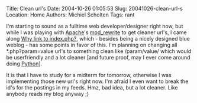 Title: Clean url's
Date: 2004-10-26 01:05:53
Slug: 20041026-clean-url-s
Location: Home
Authors: Michiel Scholten
Tags: rant

<p>I'm starting to sound as a fulltime web developer/designer right now, but while I was playing with <a href="http://apache.org/">Apache</a>'s <a href="http://httpd.apache.org/docs/mod/mod_rewrite.html">mod_rewrite</a> to get cleaner url's, I came along <a href="http://www.julian-bez.de/blog/2004/10/13/why-link-to-indexphp/">Why link to index.php?</a>, which - besides being a nicely designed blue weblog - has some points in favor of this. I'm planning on changing all *.php?param=value url's to something clean like /param/value/ which would be userfriendly and a lot cleaner [and future proof, may I ever come around doing <a href="http://python.org/">Python</a>].</p>
<p>It is that I have to study for a midterm for tomorrow, otherwise I was implementing those new url's right now. I'm afraid I even want to break the id's for the postings in my feeds. Hmz, bad idea, but a lot cleaner. Like anybody reads my blog anyway ;)</p>